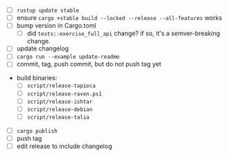 * [ ] `rustup update stable`
* [ ] ensure `cargo +stable build --locked --release --all-features` works
* [ ] bump version in Cargo.toml
  * [ ] did `tests::exercise_full_api` change? if so, it's a semver-breaking change.
* [ ] update changelog
* [ ] `cargo run --example update-readme`
* [ ] commit, tag, push commit, but do not push tag yet
* build binaries:
  * [ ] `script/release-tapioca`
  * [ ] `script/release-raven.ps1`
  * [ ] `script/release-ishtar`
  * [ ] `script/release-debian`
  * [ ] `script/release-talia`
* [ ] `cargo publish`
* [ ] push tag
* [ ] edit release to include changelog

